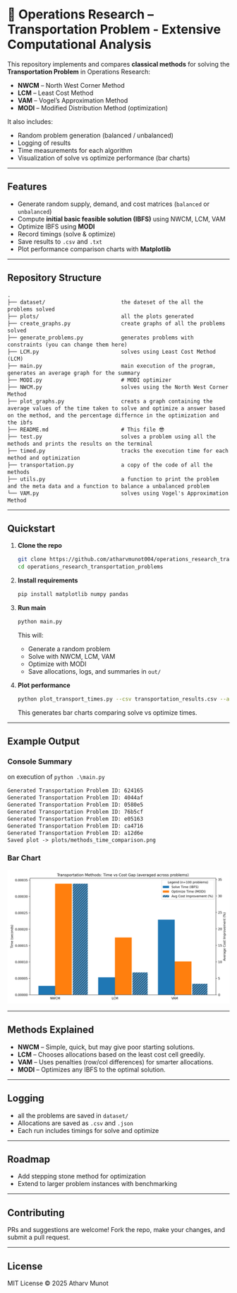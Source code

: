 # 🚚 Operations Research – Transportation Problem - Extensive Computational Analysis

This repository implements and compares **classical methods** for solving the **Transportation Problem** in Operations Research:

- **NWCM** – North West Corner Method  
- **LCM** – Least Cost Method  
- **VAM** – Vogel’s Approximation Method  
- **MODI** – Modified Distribution Method (optimization)

It also includes:
- Random problem generation (balanced / unbalanced)
- Logging of results
- Time measurements for each algorithm
- Visualization of solve vs optimize performance (bar charts)

---

## Features
- Generate random supply, demand, and cost matrices (`balanced` or `unbalanced`)
- Compute **initial basic feasible solution (IBFS)** using NWCM, LCM, VAM
- Optimize IBFS using **MODI**
- Record timings (solve & optimize)
- Save results to `.csv` and `.txt`
- Plot performance comparison charts with **Matplotlib**

---

## Repository Structure
```
.
├── dataset/                        the dateset of the all the problems solved
├── plots/                          all the plots generated
├── create_graphs.py                create graphs of all the problems solved
├── generate_problems.py            generates problems with constraints (you can change them here)
├── LCM.py                          solves using Least Cost Method (LCM)
├── main.py                         main execution of the program, generates an average graph for the summary
├── MODI.py                         # MODI optimizer
├── NWCM.py                         solves using the North West Corner Method
├── plot_graphs.py                  creats a graph containing the average values of the time taken to solve and optimize a answer based on the method, and the percentage differnce in the optimization and the ibfs
├── README.md                       # This file 😎
├── test.py                         solves a problem using all the methods and prints the results on the terminal
├── timed.py                        tracks the execution time for each method and optimization
├── transportation.py               a copy of the code of all the methods
├── utils.py                        a function to print the problem and the meta data and a function to balance a unbalanced problem
└── VAM.py                          solves using Vogel's Approximation Method
```


---

## Quickstart

1. **Clone the repo**
   ```bash
   git clone https://github.com/atharvmunot004/operations_research_transportation_problems.git
   cd operations_research_transportation_problems


2. **Install requirements**

   ```bash
   pip install matplotlib numpy pandas
   ```

3. **Run main**

   ```bash
   python main.py
   ```

   This will:

   * Generate a random problem
   * Solve with NWCM, LCM, VAM
   * Optimize with MODI
   * Save allocations, logs, and summaries in `out/`

4. **Plot performance**

   ```bash
   python plot_transport_times.py --csv transportation_results.csv --avg
   ```

   This generates bar charts comparing solve vs optimize times.

---

## Example Output

### Console Summary

on execution of `python .\main.py`

```
Generated Transportation Problem ID: 624165
Generated Transportation Problem ID: 4044af
Generated Transportation Problem ID: 0580e5
Generated Transportation Problem ID: 76b5cf
Generated Transportation Problem ID: e05163
Generated Transportation Problem ID: ca4716
Generated Transportation Problem ID: a12d6e
Saved plot -> plots/methods_time_comparison.png
```

### Bar Chart

![Performance Plot](plots\methods_time_comparison.png)

---

## Methods Explained

* **NWCM** – Simple, quick, but may give poor starting solutions.
* **LCM** – Chooses allocations based on the least cost cell greedily.
* **VAM** – Uses penalties (row/col differences) for smarter allocations.
* **MODI** – Optimizes any IBFS to the optimal solution.

---

## Logging

* all the problems are saved in `dataset/`
* Allocations are saved as `.csv` and `.json`
* Each run includes timings for solve and optimize

---

## Roadmap

* Add stepping stone method for optimization
* Extend to larger problem instances with benchmarking

---

## Contributing

PRs and suggestions are welcome!
Fork the repo, make your changes, and submit a pull request.

---

## License

MIT License © 2025 Atharv Munot
